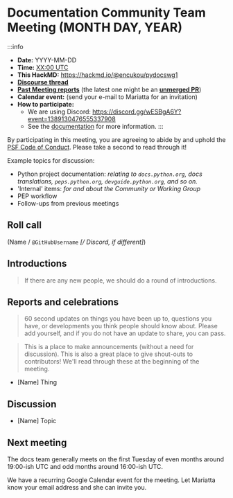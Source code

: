 # Documentation Community Team Meeting (MONTH DAY, YEAR)

:::info
- **Date:** YYYY-MM-DD
- **Time:** [XX:00 UTC](https://arewemeetingyet.com/UTC/YYYY-MM-DD/XX:00/Docs%20Meeting)
- **This HackMD:** <https://hackmd.io/@encukou/pydocswg1>
- [**Discourse thread**](https://discuss.python.org/t/XXXXXX)
- [**Past Meeting reports**](https://docs-community.readthedocs.io/monthly-meeting/) (the latest one might be an [**unmerged PR**](https://github.com/python/docs-community/pulls))
- **Calendar event:** (send your e-mail to Mariatta for an invitation)
- **How to participate:**
  -  We are using Discord: <https://discord.gg/wESBgA6Y?event=1389130476555337908>
  -  See the [documentation](https://docs-community.readthedocs.io/community/monthly-meeting.html)
     for more information.
:::

By participating in this meeting, you are agreeing to abide by and uphold the
[PSF Code of Conduct](https://www.python.org/psf/codeofconduct/).
Please take a second to read through it!

Example topics for discussion:

* Python project documentation: *relating to `docs.python.org`, docs translations,
  `peps.python.org`, `devguide.python.org`, and so on.*
* 'Internal' items: *for and about the Community or Working Group*
* PEP workflow
* Follow-ups from previous meetings


## Roll call

(Name / `@GitHubUsername` *[/ Discord, if different]*)


## Introductions

> If there are any new people, we should do a round of introductions.


## Reports and celebrations

> 60 second updates on things you have been up to, questions you have, or
> developments you think people should know about. Please add yourself, and if
> you do not have an update to share, you can pass.

> This is a place to make announcements (without a need for discussion). This is
> also a great place to give shout-outs to contributors! We'll read through
> these at the beginning of the meeting.

- [Name] Thing


## Discussion

- [Name] Topic


## Next meeting

The docs team generally meets on the first Tuesday of even months around
19:00-ish UTC and odd months around 16:00-ish UTC.

We have a recurring Google Calendar event for the meeting.
Let Mariatta know your email address and she can invite you.
